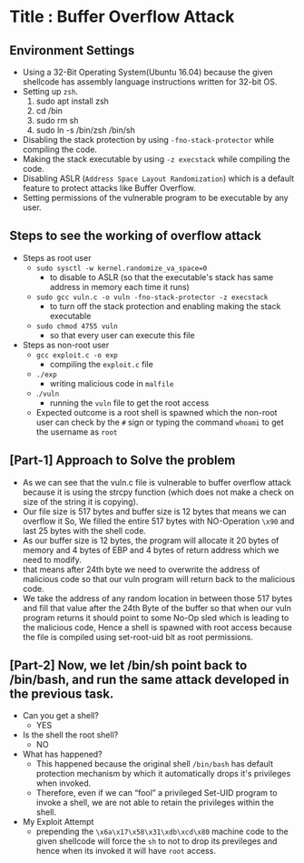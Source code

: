 # Title : Buffer Overflow Attack

## Environment Settings
- Using a 32-Bit Operating System(Ubuntu 16.04) because the given shellcode has assembly language instructions written for 32-bit OS.
- Setting up `zsh`.
    1. sudo apt install zsh
    2. cd /bin
    3. sudo rm sh
    4. sudo ln -s /bin/zsh /bin/sh
- Disabling the stack protection by using `-fno-stack-protector` while compiling the code.
- Making the stack executable by using `-z execstack` while compiling the code.
- Disabling ASLR (`Address Space Layout Randomization`) which is a default feature to protect attacks like Buffer Overflow.
- Setting permissions of the vulnerable program to be executable by any user.

## Steps to see the working of overflow attack
- Steps as root user
    - `sudo sysctl -w kernel.randomize_va_space=0`
        - to disable to ASLR (so that the executable's stack has same address in memory each time it runs)
    - `sudo gcc vuln.c -o vuln -fno-stack-protector -z execstack`
        - to turn off the stack protection and enabling making the stack executable
    - `sudo chmod 4755 vuln`
        - so that every user can execute this file
- Steps as non-root user
    - `gcc exploit.c -o exp`
        - compiling the `exploit.c` file
    - `./exp`
        - writing malicious code in `malfile`
    - .`/vuln`
        - running the `vuln` file to get the root access
    - Expected outcome is a root shell is spawned which the non-root user can check by the `#` sign or typing the command `whoami` to get the username as `root`

## [Part-1] Approach to Solve the problem
- As we can see that the vuln.c file is vulnerable to buffer overflow attack because it is using the strcpy function (which does not make a check on size of the string it is copying).
- Our file size is 517 bytes and buffer size is 12 bytes that means we can overflow it So, We filled the entire 517 bytes with NO-Operation `\x90` and last 25 bytes with the shell code.
- As our buffer size is 12 bytes, the program will allocate it 20 bytes of memory and 4 bytes of EBP and 4 bytes of return address which we need to modify.
- that means after 24th byte we need to overwrite the address of malicious code so that our vuln program will return back to the malicious code.
- We take the address of any random location in between those 517 bytes and fill that value after the 24th Byte of the buffer so that when our vuln program returns it should point to some No-Op sled which is leading to the malicious code, Hence a shell is spawned with root access because the file is compiled using set-root-uid bit as root permissions.

## [Part-2] Now, we let /bin/sh point back to /bin/bash, and run the same attack developed in the previous task. 
- Can you get a shell?
    - YES
- Is the shell the root shell?
    - NO
- What has happened?
    - This happened because the original shell `/bin/bash` has default protection mechanism by which it automatically drops it's privileges when invoked.
    - Therefore, even if we can “fool” a privileged Set-UID program to invoke a shell, we are not able to retain the privileges within the shell.
- My Exploit Attempt
    - prepending the `\x6a\x17\x58\x31\xdb\xcd\x80` machine code to the given shellcode will force the `sh` to not to drop its previleges and hence when its invoked it will have `root` access.

